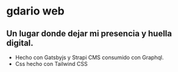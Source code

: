 # gdario web

## Un lugar donde dejar mi presencia y huella digital.

- Hecho con Gatsbyjs y Strapi CMS consumido con Graphql.
- Css hecho con Tailwind CSS